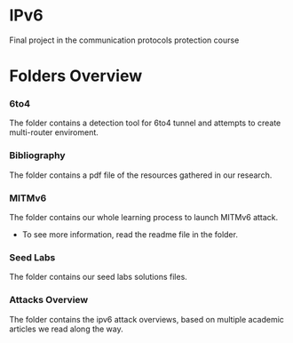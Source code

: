 # IPv6
Final project in the communication protocols protection course

# Folders Overview

### 6to4
The folder contains a detection tool for 6to4 tunnel and attempts to create multi-router enviroment.

### Bibliography
The folder contains a pdf file of the resources gathered in our research.

### MITMv6
The folder contains our whole learning process to launch MITMv6 attack.
* To see more information, read the readme file in the folder.

### Seed Labs
The folder contains our seed labs solutions files. 

### Attacks Overview
The folder contains the ipv6 attack overviews, based on multiple academic articles we read along the way.
